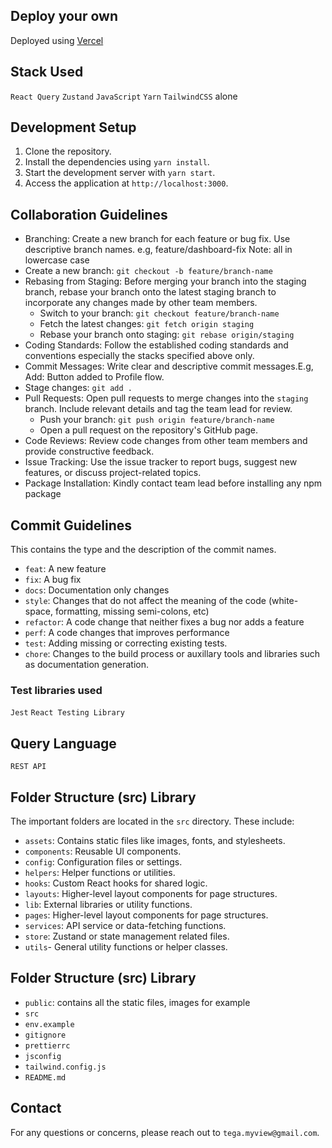 ## Deploy your own

Deployed using [Vercel](https://vercel.com?utm_source=github&utm_medium=readme&utm_campaign=next-example)

## Stack Used

`React Query`
`Zustand`
`JavaScript`
`Yarn`
`TailwindCSS` alone

## Development Setup

1. Clone the repository.
2. Install the dependencies using `yarn install`.
3. Start the development server with `yarn start`.
4. Access the application at `http://localhost:3000`.

## Collaboration Guidelines

- Branching: Create a new branch for each feature or bug fix. Use descriptive branch names. e.g, feature/dashboard-fix Note: all in lowercase case
- Create a new branch: `git checkout -b feature/branch-name`
- Rebasing from Staging: Before merging your branch into the staging branch, rebase your branch onto the latest staging branch to incorporate any changes made by other team members.
  - Switch to your branch: `git checkout feature/branch-name`
  - Fetch the latest changes: `git fetch origin staging`
  - Rebase your branch onto staging: `git rebase origin/staging`
- Coding Standards: Follow the established coding standards and conventions especially the stacks specified above only.
- Commit Messages: Write clear and descriptive commit messages.E.g, Add: Button added to Profile flow.
- Stage changes: `git add .`
- Pull Requests: Open pull requests to merge changes into the `staging` branch. Include relevant details and tag the team lead for review.
  - Push your branch: `git push origin feature/branch-name`
  - Open a pull request on the repository's GitHub page.
- Code Reviews: Review code changes from other team members and provide constructive feedback.
- Issue Tracking: Use the issue tracker to report bugs, suggest new features, or discuss project-related topics.
- Package Installation: Kindly contact team lead before installing any npm package

## Commit Guidelines

This contains the type and the description of the commit names.

- `feat`: A new feature
- `fix`: A bug fix
- `docs`: Documentation only changes
- `style`: Changes that do not affect the meaning of the code (white-space, formatting, missing semi-colons, etc)
- `refactor`: A code change that neither fixes a bug nor adds a feature
- `perf`: A code changes that improves performance
- `test`: Adding missing or correcting existing tests.
- `chore`: Changes to the build process or auxillary tools and libraries such as documentation generation.

### Test libraries used

`Jest`
`React Testing Library`

## Query Language

`REST API`

## Folder Structure (src) Library

The important folders are located in the `src` directory. These include:

- `assets`: Contains static files like images, fonts, and stylesheets.
- `components`: Reusable UI components.
- `config`: Configuration files or settings.
- `helpers`: Helper functions or utilities.
- `hooks`: Custom React hooks for shared logic.
- `layouts`: Higher-level layout components for page structures.
- `lib`: External libraries or utility functions.
- `pages`: Higher-level layout components for page structures.
- `services`: API service or data-fetching functions.
- `store`: Zustand or state management related files.
- `utils`- General utility functions or helper classes.

## Folder Structure (src) Library

- `public`: contains all the static files, images for example
- `src`
- `env.example`
- `gitignore`
- `prettierrc`
- `jsconfig`
- `tailwind.config.js`
- `README.md`

## Contact

For any questions or concerns, please reach out to `tega.myview@gmail.com`.
